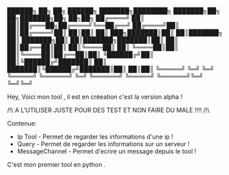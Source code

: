  ██████╗ ██╗  ██╗ ██████╗ ███████╗████████╗    ███████╗██╗   ██╗███████╗██╗  ██╗██╗
██╔════╝ ██║  ██║██╔═══██╗██╔════╝╚══██╔══╝    ██╔════╝██║   ██║██╔════╝██║  ██║██║
██║  ███╗███████║██║   ██║███████╗   ██║       ███████╗██║   ██║███████╗███████║██║
██║   ██║██╔══██║██║   ██║╚════██║   ██║       ╚════██║██║   ██║╚════██║██╔══██║██║
╚██████╔╝██║  ██║╚██████╔╝███████║   ██║       ███████║╚██████╔╝███████║██║  ██║██║
 ╚═════╝ ╚═╝  ╚═╝ ╚═════╝ ╚══════╝   ╚═╝       ╚══════╝ ╚═════╝ ╚══════╝╚═╝  ╚═╝╚═╝
                                                                                   


Hey, Voici mon tool , il est en créeation c'est la version alpha !

/!\ A L'UTILISER JUSTE POUR DES TEST ET NON FAIRE DU MALE !!!! /!\


Contenue:  
   - Ip Tool - Permet de regarder les informations d'une ip !
   - Query - Permet de regarder les informations sur un serveur !
   - MessageChannel - Permet d'ecrire un message depuis le tool !




C'est mon premier tool en python .
